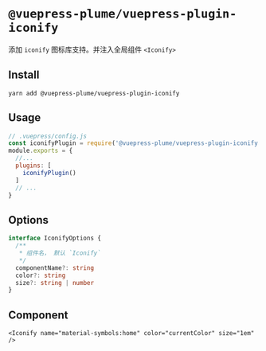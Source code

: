 # `@vuepress-plume/vuepress-plugin-iconify`

添加 `iconify` 图标库支持。并注入全局组件 `<Iconify>`

## Install
```
yarn add @vuepress-plume/vuepress-plugin-iconify
```
## Usage
``` js
// .vuepress/config.js
const iconifyPlugin = require('@vuepress-plume/vuepress-plugin-iconify')
module.exports = {
  //...
  plugins: [
    iconifyPlugin()
  ]
  // ...
}
```

## Options

```ts
interface IconifyOptions {
  /**
   * 组件名， 默认 `Iconify`
   */
  componentName?: string
  color?: string
  size?: string | number
}

```

## Component

```vue
<Iconify name="material-symbols:home" color="currentColor" size="1em" />
```
